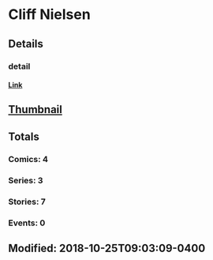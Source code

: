 # Cliff  Nielsen 
## Details
### detail
#### [Link](http://marvel.com/comics/creators/7739/cliff_nielsen?utm_campaign=apiRef&utm_source=225578a89fc76f3d20fbffda5d17a88d)
## [Thumbnail](http://i.annihil.us/u/prod/marvel/i/mg/b/40/image_not_available.jpg)
## Totals
### Comics: 4
### Series: 3
### Stories: 7
### Events: 0
## Modified: 2018-10-25T09:03:09-0400